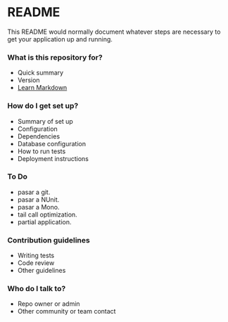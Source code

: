 # README #

This README would normally document whatever steps are necessary to get your application up and running.

### What is this repository for? ###

* Quick summary
* Version
* [Learn Markdown](https://bitbucket.org/tutorials/markdowndemo)

### How do I get set up? ###

* Summary of set up
* Configuration
* Dependencies
* Database configuration
* How to run tests
* Deployment instructions

### To Do ###

* pasar a git.
* pasar a NUnit.
* pasar a Mono.
* tail call optimization.
* partial application.

### Contribution guidelines ###

* Writing tests
* Code review
* Other guidelines

### Who do I talk to? ###

* Repo owner or admin
* Other community or team contact